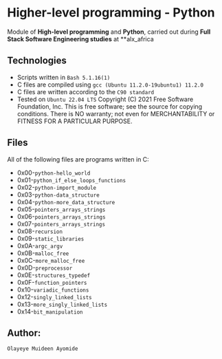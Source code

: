 # Higher-level programming - Python
Module of **High-level programming** and **Python**, carried out during **Full Stack Software Engineering studies** at **alx_africa

## Technologies
* Scripts written in `Bash 5.1.16(1)`
* C files are compiled using `gcc (Ubuntu 11.2.0-19ubuntu1) 11.2.0`
* C files are written according to the `C90 standard`
* Tested on `Ubuntu 22.04 LTS`
Copyright (C) 2021 Free Software Foundation, Inc.
This is free software; see the source for copying conditions.  There is NO
warranty; not even for MERCHANTABILITY or FITNESS FOR A PARTICULAR PURPOSE.


## Files
All of the following files are programs written in C:
* 0x00-`python-hello_world`
* 0x01-`python_if_else_loops_functions`
* 0x02-`python-import_module`
* 0x03-`python-data_structure`
* 0x04-`python-more_data_structure`
* 0x05-`pointers_arrays_strings`
* 0x06-`pointers_arrays_strings`
* 0x07-`pointers_arrays_strings`
* 0x08-`recursion`
* 0x09-`static_libraries`
* 0x0A-`argc_argv`
* 0x0B-`malloc_free`
* 0x0C-`more_malloc_free`
* 0x0D-`preprocessor`
* 0x0E-`structures_typedef`
* 0x0F-`function_pointers`
* 0x10-`variadic_functions`
* 0x12-`singly_linked_lists`
* 0x13-`more_singly_linked_lists`
* 0x14-`bit_manipulation`

## Author: 
`Olayeye Muideen Ayomide`

